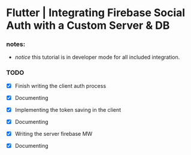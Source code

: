 # Flutter | Integrating Firebase Social Auth with a Custom Server & DB




### notes: 
*  *notice* this tutorial is in developer mode for all included integration.


### TODO
- [x] Finish writing the client auth process
- [x] Documenting 
- [x] Implementing the token saving in the client
- [x] Documenting 
- [x] Writing the server firebase MW
- [x] Documenting 


